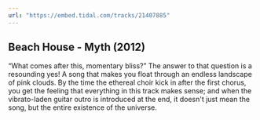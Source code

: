 ```yaml
---
url: "https://embed.tidal.com/tracks/21407885"
---
```


## Beach House - Myth (2012)

“What comes after this, momentary bliss?” The answer to that question is a
resounding yes! A song that makes you float through an endless landscape of
pink clouds. By the time the ethereal choir kick in after the first chorus,
you get the feeling that everything in this track makes sense; and when the
vibrato-laden guitar outro is introduced at the end, it doesn't just mean the
song, but the entire existence of the universe.

